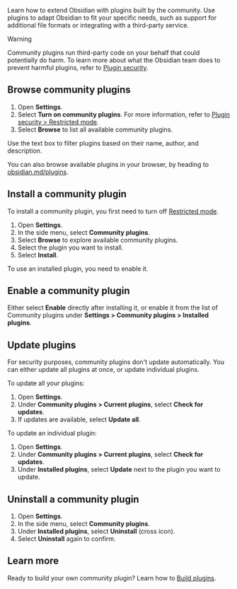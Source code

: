 Learn how to extend Obsidian with plugins built by the community. Use plugins to adapt Obsidian to fit your specific needs, such as support for additional file formats or integrating with a third-party service.

> [!warning]
> Community plugins run third-party code on your behalf that could potentially do harm. To learn more about what the Obsidian team does to prevent harmful plugins, refer to [Plugin security](Plugin%20security.md).

## Browse community plugins

1. Open **Settings**.
1. Select **Turn on community plugins**. For more information, refer to [Plugin security > Restricted mode](Plugin%20security#Restricted%20mode).
1. Select **Browse** to list all available community plugins.

Use the text box to filter plugins based on their name, author, and description.

You can also browse available plugins in your browser, by heading to [obsidian.md/plugins](https://obsidian.md/plugins).

## Install a community plugin

To install a community plugin, you first need to turn off [Restricted mode](#Restricted%20mode).

1. Open **Settings**.
1. In the side menu, select **Community plugins**.
1. Select **Browse** to explore available community plugins.
1. Select the plugin you want to install.
1. Select **Install**.

To use an installed plugin, you need to enable it.

## Enable a community plugin

Either select **Enable** directly after installing it, or enable it from the list of Community plugins under **Settings > Community plugins > Installed plugins**.

## Update plugins

For security purposes, community plugins don't update automatically. You can either update all plugins at once, or update individual plugins.

To update all your plugins:

1. Open **Settings**.
1. Under **Community plugins > Current plugins**, select **Check for updates**.
1. If updates are available, select **Update all**.

To update an individual plugin:

1. Open **Settings**.
1. Under **Community plugins > Current plugins**, select **Check for updates**.
1. Under **Installed plugins**, select **Update** next to the plugin you want to update.

## Uninstall a community plugin

1. Open **Settings**.
1. In the side menu, select **Community plugins**.
1. Under **Installed plugins**, select **Uninstall** (cross icon).
1. Select **Uninstall** again to confirm.

## Learn more

Ready to build your own community plugin? Learn how to [Build plugins](Build%20plugins.md).
